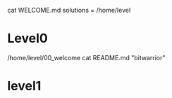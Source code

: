 cat WELCOME.md
solutions = /home/level

# Level0
/home/level/00_welcome
cat README.md
"bitwarrior"

# level1

